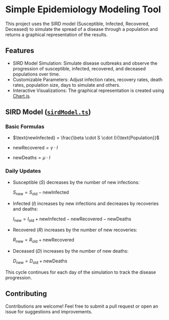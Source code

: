 # Simple Epidemiology Modeling Tool

This project uses the SIRD model (Susceptible, Infected, Recovered, Deceased) to simulate the spread of a disease through a population and returns a graphical representation of the results.

## Features

- SIRD Model Simulation: Simulate disease outbreaks and observe the progression of susceptible, infected, recovered, and deceased populations over time.
- Customizable Parameters: Adjust infection rates, recovery rates, death rates, population size, days to simulate and others.
- Interactive Visualizations: The graphical representation is created using [Chart.js](https://www.chartjs.org/).

## SIRD Model ([`sirdModel.ts`](https://github.com/techgustavo/simple-epidemiology-modeling-tool/blob/main/utils/sirdModel.ts))

### Basic Formulas

- $\text{newInfected} = \frac{\beta \cdot S \cdot I}{\text{Population}}$
  
- $\text{newRecovered} = \gamma \cdot I$

- $\text{newDeaths} = \mu \cdot I$

### Daily Updates

- Susceptible ($S$) decreases by the number of new infections:

  $S_{\text{new}} = S_{\text{old}} - \text{newInfected}$

- Infected ($I$) increases by new infections and decreases by recoveries and deaths:

  $I_{\text{new}} = I_{\text{old}} + \text{newInfected} - \text{newRecovered} - \text{newDeaths}$

- Recovered ($R$) increases by the number of new recoveries:

  $R_{\text{new}} = R_{\text{old}} + \text{newRecovered}$

- Deceased ($D$) increases by the number of new deaths:

  $D_{\text{new}} = D_{\text{old}} + \text{newDeaths}$

This cycle continues for each day of the simulation to track the disease progression.

## Contributing

Contributions are welcome! Feel free to submit a pull request or open an issue for suggestions and improvements.
